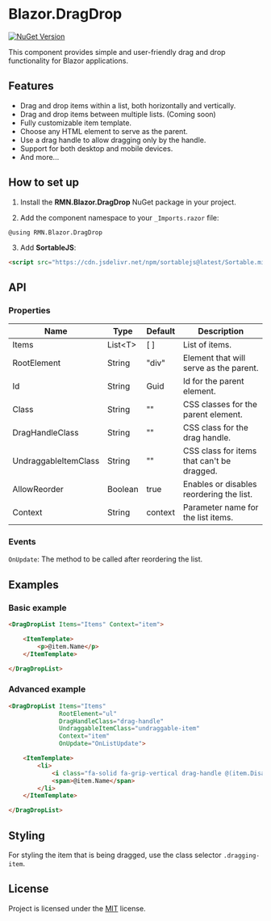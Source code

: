 # Blazor.DragDrop
[![NuGet Version](https://img.shields.io/nuget/v/RMN.Blazor.DragDrop?logo=nuget&style=plastic)](https://www.nuget.org/packages/RMN.Blazor.DragDrop)

This component provides simple and user-friendly drag and drop functionality for Blazor applications.

## Features
- Drag and drop items within a list, both horizontally and vertically.
- Drag and drop items between multiple lists. (Coming soon)
- Fully customizable item template.
- Choose any HTML element to serve as the parent.
- Use a drag handle to allow dragging only by the handle.
- Support for both desktop and mobile devices.
- And more...

## How to set up
1. Install the **RMN.Blazor.DragDrop** NuGet package in your project.

2. Add the component namespace to your `_Imports.razor` file:
```razor
@using RMN.Blazor.DragDrop
```

3. Add **SortableJS**:
```html
<script src="https://cdn.jsdelivr.net/npm/sortablejs@latest/Sortable.min.js"></script>
```

## API

### Properties
|Name                |Type         |Default|Description|
|--------------------|-------------|-------|-----------|
|Items               |List&lt;T&gt;|[ ]    |List of items.|
|RootElement         |String       |"div"  |Element that will serve as the parent.|
|Id                  |String       |Guid   |Id for the parent element.|
|Class               |String       |""     |CSS classes for the parent element.|
|DragHandleClass     |String       |""     |CSS class for the drag handle.|
|UndraggableItemClass|String       |""     |CSS class for items that can't be dragged.|
|AllowReorder        |Boolean      |true   |Enables or disables reordering the list.|
|Context             |String       |context|Parameter name for the list items.|

### Events
`OnUpdate`: The method to be called after reordering the list.

## Examples

### Basic example
```html
<DragDropList Items="Items" Context="item">

    <ItemTemplate>
        <p>@item.Name</p>
    </ItemTemplate>

</DragDropList>
```

### Advanced example
```html
<DragDropList Items="Items"
              RootElement="ul"
              DragHandleClass="drag-handle"
              UndraggableItemClass="undraggable-item"
              Context="item"
              OnUpdate="OnListUpdate">

    <ItemTemplate>
        <li>
            <i class="fa-solid fa-grip-vertical drag-handle @(item.Disabled ? "undraggable-item" : "")"></i>
            <span>@item.Name</span>
        </li>
    </ItemTemplate>

</DragDropList>
```

## Styling
For styling the item that is being dragged, use the class selector `.dragging-item`.

## License
Project is licensed under the [MIT](https://github.com/aarm1n/Blazor.DragDrop/blob/main/LICENSE) license.
